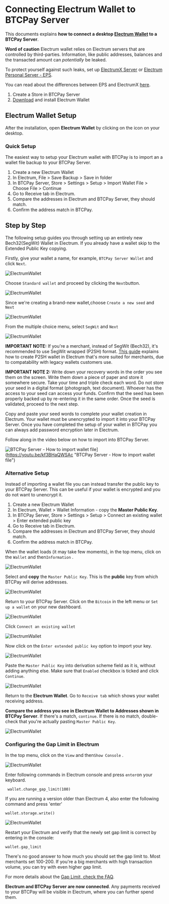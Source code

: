 # Connecting Electrum Wallet to BTCPay Server

This documents explains **how to connect a desktop [Electrum Wallet](https://electrum.org/) to a BTCPay Server**.

**Word of caution** Electrum wallet relies on Electrum servers that are controlled by third-parties. Information, like public addresses, balances and the transacted amount can *potentially* be leaked.

To protect yourself against such leaks, set up [ElectrumX Server](./ElectrumX.md) or [Electrum Personal Server - EPS](https://github.com/chris-belcher/electrum-personal-server).

You can read about the differences between EPS and ElectrumX [here](https://www.reddit.com/r/Electrum/comments/7xb0lz/whats_the_difference_between_electrumx_server_and/).

1. Create a Store in BTCPay Server
2. [Download](https://electrum.org/#download) and install Electrum Wallet

## Electrum Wallet Setup

After the installation, open **Electrum Wallet** by clicking on the icon on your desktop.

### Quick Setup

The easiest way to setup your Electrum wallet with BTCPay is to import an a wallet file backup to your BTCPay Server.

1. Create a new Electrum Wallet
2. In Electrum, File > Save Backup > Save in folder
3. In BTCPay Server, Store > Settings > Setup > Import Wallet File > Choose File > Continue
4. Go to Receive tab in Electrum.
5. Compare the addresses in Electrum and BTCPay Server, they should match.
6. Confirm the address match in BTCPay.

## Step by Step

The following setup guides you through setting up an entirely new Bech32(SegWit) Wallet in Electrum. If you already have a wallet skip to the Extended Public Key copying.

Firstly, give your wallet a name, for example, `BTCPay Server Wallet` and click `Next`.

![ElectrumWallet](./img/ElectrumWallet1.png "Create Electrum Wallet")

Choose `Standard wallet` and proceed by clicking the `Next`button.

![ElectrumWallet](./img/ElectrumWallet2.png "Choose Standard Wallet in Electrum")

Since we're creating a brand-new wallet,choose  `Create a new seed` and `Next`

![ElectrumWallet](./img/ElectrumWallet3.png "Generate a new seed in Electrum")

From the multiple choice menu, select `SegWit` and `Next`

![ElectrumWallet](./img/ElectrumWallet4.png "Choose Segwit seed type in Electrum")

**IMPORTANT NOTE:** If you're a merchant, instead of SegWit (Bech32), it's recommended to use SegWit wrapped (P2SH) format. [This guide](https://www.youtube.com/watch?v=-1DBJWwA2Cw) explains how to create P2SH wallet in Electrum that's more suited for merchants, due to compatability with legacy wallets customers use.

**IMPORTANT NOTE 2:** Write down your recovery words in the order you see them on the screen. Write them down a piece of paper and store it somewhere secure. Take your time and triple check each word. Do not store your seed in a digital format (photograph, text document). Whoever has the access to your seed can access your funds. Confirm that the seed has been properly backed up by re-entering it in the same order. Once the seed is validated, proceed to the next step.

Copy and paste your seed words to complete your wallet creation in Electrum. Your wallet must be unencrypted to import it into your BTCPay Server. Once you have completed the setup of your wallet in BTCPay you can always add password encryption later in Electrum.

Follow along in the video below on how to import into BTCPay Server.

![BTCPay Server - How to import wallet file](https://img.youtube.com/vi/kf3BHaQWSAc/mqdefault.jpg "BTCPay Server - How to import wallet file")](https://youtu.be/kf3BHaQWSAc "BTCPay Server - How to import wallet file")

### Alternative Setup

Instead of importing a wallet file you can instead transfer the public key to your BTCPay Server. This can be useful if your wallet is encrypted and you do not want to unencrypt it.

1. Create a new Electrum Wallet
2. In Electrum, Wallet > Wallet Information - copy the **Master Public Key**.
3. In BTCPay Server, Store > Settings > Setup > Connect an existing wallet > Enter extended public key
4. Go to Receive tab in Electrum.
5. Compare the addresses in Electrum and BTCPay Server, they should match.
6. Confirm the address match in BTCPay.

When the wallet loads (it may take few moments), in the top menu, click on the `Wallet` and then`Information` .

![ElectrumWallet](./img/ElectrumWallet9.png "Electrum Wallet Information")

Select and **copy** the `Master Public Key`. This is the **public** key from which BTCPay will derive addresses.

![ElectrumWallet](./img/ElectrumWallet10.png "Copy Electrum master public key")

Return to your BTCPay Server. Click on the `Bitcoin` in the left menu or `Set up a wallet` on your new dashboard.

![ElectrumWallet](./img/electrum/btcpayWalletImport1.jpg "Set up your wallet")

Click `Connect an existing wallet`

![ElectrumWallet](./img/electrum/btcpayWalletImport2.jpg)

Now click on the `Enter extended public key` option to import your key. 

![ElectrumWallet](./img/electrum/btcpayWalletImport3.jpg)

Paste the `Master Public Key` into derivation scheme field as it is, without adding anything else. Make sure that `Enabled` checkbox is ticked and click `Continue`.

![ElectrumWallet](./img/createwallet/SetupWalletXpub.png "Paste the xpub key and enable the wallet")

Return to the **Electrum Wallet**. Go to `Receive tab` which shows your wallet receiving address.

**Compare the address you see in Electrum Wallet to Addresses shown in BTCPay Server**. If there's a match, `continue`. If there is no match, double-check that you're actually pasting `Master Public Key`.

![ElectrumWallet](./img/ElectrumWallet11.png "Compare Electrum Wallet and BTCPay Server addresses")

### Configuring the Gap Limit in Electrum

 In the top menu, click on the `View` and then`Show Console` .

![ElectrumWallet](./img/ElectrumWallet11a.png "Show Electrum Wallet console")

Enter following commands in Electrum console and press `enter`on your keyboard.

```
 wallet.change_gap_limit(100)
```
If you are running a version older than Electrum 4, also enter the following command and press 'enter'

```
wallet.storage.write()
```

![ElectrumWallet](./img/ElectrumWallet12.png "Electrum Wallet console")

Restart your Electrum and verify that the newly set gap limit is correct by entering in the console:

```
wallet.gap_limit
```

There's no good answer to how much you should set the gap limit to. Most merchants set 100-200. If you're a big merchants with high transaction volume, you can try with even higher gap limit.

For more details about the [Gap Limit, check the FAQ](./FAQ/Wallet.md#missing-payments-in-my-software-or-hardware-wallet).

**Electrum and BTCPay Server are now connected**. Any payments received to your BTCPay will be visible in Electrum, where you can further spend them.
